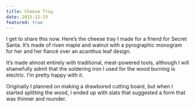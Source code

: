 ```yaml
---
title: Cheese Tray
date: 2015-12-15
featured: true
---
```

I get to share this now. Here’s the cheese tray I made for a friend for Secret Santa. It’s made of riven maple and walnut with a pyrographic monogram for her and her fiancé over an acanthus leaf design.

It’s made almost entirely with traditional, meat-powered tools, although I will shamefully admit that the soldering iron I used for the wood burning is electric. I’m pretty happy with it.

Originally I planned on making a drawbored cutting board, but when I started splitting the wood, I ended up with slats that suggested a form that was thinner and rounder.